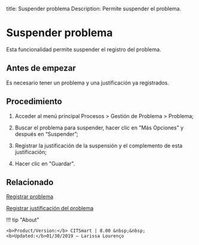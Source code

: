 title: Suspender problema
Description: Permite suspender el problema.
# Suspender problema 

Esta funcionalidad permite suspender el registro del problema.

Antes de empezar
----------------

Es necesario tener un problema y una justificación ya registrados.

Procedimiento
------------

1.  Acceder al menú principal Procesos \>
    Gestión de Problema \> Problema;

2.  Buscar el problema para suspender, hacer clic en "Más Opciones" y después en
    “Suspender”;

3.  Registrar la justificación de la suspensión y el complemento de esta justificación;

4.  Hacer clic en "Guardar".

Relacionado 
------------

[Registrar problema](/pt-br/citsmart-platform-8/processes/problem/use/register-problem.html)

[Registrar justificación del problema](/pt-br/citsmart-platform-8/processes/problem/configuration/problem-justification.html)

!!! tip "About"

    <b>Product/Version:</b> CITSmart | 8.00 &nbsp;&nbsp;
    <b>Updated:</b>01/30/2019 – Larissa Lourenço

